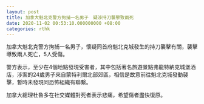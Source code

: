 ```yaml
---
layout: post
title: 加拿大魁北克警方拘捕一名男子　疑涉持刀襲擊致兩死
date: 2020-11-02 00:53:10.000000000 +08:00
categories: rthk
---
```


加拿大魁北克警方拘捕一名男子，懷疑同首府魁北克城發生的持刀襲擊有關，襲擊導致兩人死亡，5人受傷。

警方表示，至少在4個地點發現受害者，其中包括著名旅遊景點弗龍特納克城堡酒店，涉案的24歲男子來自蒙特利爾北部郊區，相信是故意前往魁北克城發動襲擊，暫時未發現同恐怖組織有聯繫。

加拿大總理杜魯多在社交媒體對死者表示悲痛，希望傷者盡快復原。
